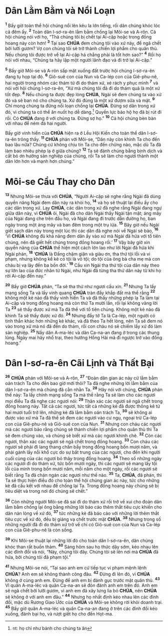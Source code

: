 # Dân Lằm Bằm và Nổi Loạn
<sup><b>1</b></sup> Bấy giờ toàn thể hội chúng nổi lên kêu la lớn tiếng, rồi dân chúng khóc lóc cả đêm ấy. <sup><b>2</b></sup> Toàn dân I-sơ-ra-ên lằm bằm chống lại Môi-se và A-rôn. Cả hội chúng nói với họ, “Thà chúng tôi bị chết tại Ai-cập hoặc trong đồng hoang này còn hơn! <sup><b>3</b></sup> Tại sao **CHÚA** đem chúng tôi vào xứ này, để ngã chết bởi lưỡi gươm? Vợ con chúng tôi sẽ trở thành chiến lợi phẩm cho quân thù. Nếu chúng tôi được trở về lại Ai-cập há chẳng phải là tốt hơn sao?” <sup><b>4</b></sup> Rồi họ nói với nhau, “Chúng ta hãy lập một người lãnh đạo và đi trở lại Ai-cập.”

<sup><b>5</b></sup> Bấy giờ Môi-se và A-rôn sấp mặt xuống đất trước hội chúng I-sơ-ra-ên đang tụ họp tại đó. <sup><b>6</b></sup> Giô-suê con của Nun và Ca-lép con của Giê-phu-nê, hai người trong nhóm các thám tử đi do thám xứ, xé rách y phục mình <sup><b>7</b></sup> và nói với hội chúng I-sơ-ra-ên, “Xứ mà chúng tôi đã đi do thám quả là một xứ tốt đẹp. <sup><b>8</b></sup> Nếu chúng ta được đẹp lòng **CHÚA**, Ngài sẽ đem chúng ta vào xứ đó và sẽ ban nó cho chúng ta. Xứ đó đúng là một xứ đượm sữa và mật. <sup><b>9</b></sup> Chỉ mong chúng ta đừng nổi loạn chống lại **CHÚA**. Đừng sợ dân trong xứ đó, vì chúng ta có thể ăn nuốt họ dễ dàng.[^1-bb9b0fb9-f12e-4bfc-8099-8edc9f271195] Quyền lực bảo hộ họ đã bị rút đi rồi. Có **CHÚA** đang ở với chúng ta. Đừng sợ họ.” <sup><b>10</b></sup> Cả hội chúng bèn bàn với nhau để ném đá hai người.

Bấy giờ vinh hiển của **CHÚA** hiện ra ở Lều Hội Kiến cho toàn thể dân I-sơ-ra-ên trông thấy. <sup><b>11</b></sup> **CHÚA** phán với Môi-se, “Dân này còn khinh Ta cho đến bao lâu nữa? Chúng cứ không chịu tin Ta cho đến chừng nào, mặc dù Ta đã làm bao nhiêu phép lạ ở giữa chúng? <sup><b>12</b></sup> Ta sẽ đánh chúng bằng bịnh dịch và cất bỏ ơn hưởng sản nghiệp của chúng, rồi Ta sẽ làm cho ngươi thành một dân lớn hơn và mạnh hơn chúng.”

# Môi-se Cầu Thay cho Dân
<sup><b>13</b></sup> Nhưng Môi-se thưa với **CHÚA**, “Người Ai-cập sẽ nghe rằng Ngài đã dùng quyền năng Ngài đem dân này ra khỏi họ, <sup><b>14</b></sup> và họ sẽ thuật lại điều ấy cho các dân trong xứ. Lạy **CHÚA**, các dân trong xứ đã nghe rằng Ngài đang ngự giữa dân này, vì **CHÚA** ôi, Ngài đã cho dân Ngài thấy Ngài tận mặt; áng mây của Ngài đang che trên đầu họ, và Ngài đang đi trước dẫn đường họ, ban ngày trong một áng mây và ban đêm trong một trụ lửa. <sup><b>15</b></sup> Bây giờ nếu Ngài giết sạch dân này trong một lúc thì các dân đã nghe nói về Ngài sẽ bảo, <sup><b>16</b></sup> ‘Vì **CHÚA** không đủ khả năng đem dân ấy vào xứ mà Ngài đã hứa với tổ tiên chúng, nên đã giết hết chúng trong đồng hoang rồi.’ <sup><b>17</b></sup> Vậy bây giờ xin quyền năng của **CHÚA** thể hiện một cách lớn lao như lời Ngài đã hứa khi Ngài phán, <sup><b>18</b></sup> ‘**CHÚA** là Đấng chậm giận và giàu ơn, tha thứ tội lỗi và vi phạm, nhưng không kể kẻ có tội là vô tội; do tội của ông bà cha mẹ mà con cháu bị vạ lây đến ba bốn đời.’ <sup><b>19</b></sup> Cầu xin Ngài tha thứ tội của dân này theo sự lớn lao của đức nhân từ Ngài, như Ngài đã từng tha thứ dân này từ khi họ rời Ai-cập đến nay.”

<sup><b>20</b></sup> Bấy giờ **CHÚA** phán, “Ta sẽ tha thứ như ngươi cầu xin. <sup><b>21</b></sup> Nhưng Ta lấy mạng sống Ta và lấy vinh quang **CHÚA** tràn đầy khắp đất mà thề rằng <sup><b>22</b></sup> không một kẻ nào đã thấy vinh hiển Ta và đã thấy những phép lạ Ta làm tại Ai-cập và trong đồng hoang mà còn thử Ta mười lần, rồi lại không vâng lời Ta <sup><b>23</b></sup> sẽ thấy được xứ mà Ta đã thề với tổ tiên chúng. Không một kẻ nào đã khinh Ta sẽ thấy được xứ đó. <sup><b>24</b></sup> Nhưng đầy tớ Ta là Ca-lép, một người có tinh thần khác hơn những kẻ khác, và đã theo Ta hết lòng, nên Ta sẽ đem nó vào trong xứ mà nó đã đến do thám, rồi con cháu nó sẽ chiếm lấy xứ đó làm sản nghiệp. <sup><b>25</b></sup> Nầy dân A-ma-léc và dân Ca-na-an đang ở trong các thung lũng. Ngày mai hãy nhổ trại, theo hướng Hồng Hải mà đi ngược trở vào đồng hoang.”

# Dân I-sơ-ra-ên Cãi Lịnh và Thất Bại
<sup><b>26</b></sup> **CHÚA** phán với Môi-se và A-rôn, <sup><b>27</b></sup> “Đoàn dân gian ác này cứ lằm bằm oán trách Ta cho đến bao giờ mới thôi? Ta đã nghe những lời lằm bằm của dân I-sơ-ra-ên mà chúng đã cằn nhằn Ta. <sup><b>28</b></sup> Hãy nói với chúng, **CHÚA** phán thế này: Ta lấy chính mạng sống Ta mà thề rằng Ta sẽ làm cho các ngươi mọi điều Ta đã nghe các ngươi nói: <sup><b>29</b></sup> Thân xác các ngươi sẽ ngã chết trong đồng hoang này. Tất cả các ngươi, tức tất cả những kẻ đã được thống kê từ hai mươi tuổi trở lên, những kẻ đã lằm bằm oán trách Ta, <sup><b>30</b></sup> sẽ không ai được vào xứ mà Ta đã thề sẽ đem các ngươi vào cư ngụ, ngoại trừ Ca-lép con của Giê-phu-nê và Giô-suê con của Nun. <sup><b>31</b></sup> Nhưng con cháu các ngươi mà các ngươi bảo rằng chúng sẽ thành chiến lợi phẩm cho quân thù thì Ta sẽ đem chúng vào, và chúng sẽ biết xứ mà các ngươi khinh chê. <sup><b>32</b></sup> Còn các ngươi, thân xác các ngươi sẽ ngã chết trong đồng hoang. <sup><b>33</b></sup> Con cháu các ngươi sẽ phải đi lang thang chăn bầy trong đồng hoang bốn mươi năm, và phải gánh lấy nỗi khổ cực do sự bất trung của các ngươi, cho đến khi người cuối cùng của các ngươi bỏ thây trong đồng hoang. <sup><b>34</b></sup> Theo số những ngày các ngươi đi do thám xứ, tức bốn mươi ngày, thì các ngươi sẽ mang lấy tội lỗi của mình trong bốn mươi năm, mỗi năm cho một ngày, rồi các ngươi sẽ biết rằng Ta đã chán ngán các ngươi như thế nào. <sup><b>35</b></sup> Ta, **CHÚA**, đã phán, thì Ta sẽ thực hiện điều đó cho toàn thể hội chúng gian ác này, tức cho những kẻ đã cấu kết với nhau để chống lại Ta. Trong đồng hoang này chúng sẽ bị tiêu diệt và trong nơi đó chúng sẽ chết.”

<sup><b>36</b></sup> Còn những người Môi-se đã sai đi do thám xứ rồi trở về xui cho đoàn dân lằm bằm chống lại ông bằng những lời báo cáo thêm thắt tiêu cực khiến cho dân nản lòng về xứ đó, <sup><b>37</b></sup> tức những kẻ đã báo cáo với những lời thêm thắt tiêu cực về xứ đó, đều bị giáng vạ chết trước mặt **CHÚA**. <sup><b>38</b></sup> Nhưng trong số những người đã đi do thám xứ trở về chỉ có Giô-suê con của Nun và Ca-lép con của Giê-phu-nê là còn sống.

<sup><b>39</b></sup> Khi Môi-se thuật lại những lời đó cho toàn dân I-sơ-ra-ên, dân chúng khóc than rất buồn thảm. <sup><b>40</b></sup> Sáng hôm sau họ thức dậy sớm, kéo nhau lên các đỉnh đồi và nói, “Này, chúng tôi đây. Chúng tôi sẽ lên nơi mà **CHÚA** đã hứa, bởi chúng tôi đã phạm tội.”

<sup><b>41</b></sup> Nhưng Môi-se nói, “Tại sao anh em cứ tiếp tục vi phạm mệnh lệnh **CHÚA**? Anh em sẽ không thành công đâu. <sup><b>42</b></sup> Đừng đi lên đó, vì **CHÚA** không ở cùng anh em. Đừng để anh em bị đánh gục trước mặt quân thù. <sup><b>43</b></sup> Vì quân A-ma-léc và quân Ca-na-an sẽ đón đánh anh em trên đó. Anh em sẽ ngã chết bởi lưỡi gươm, vì anh em đã xây lưng lìa bỏ **CHÚA**, nên **CHÚA** sẽ không ở với anh em đâu.” <sup><b>44</b></sup> Nhưng họ nhất định kéo nhau lên các đỉnh đồi, mặc dù Rương Giao Ước của **CHÚA** và Môi-se không rời khỏi doanh trại. <sup><b>45</b></sup> Bấy giờ quân A-ma-léc và quân Ca-na-an đang ở trên các đỉnh đồi kéo xuống, đánh bại họ, và rượt giết họ cho đến Họt-ma.

[^1-bb9b0fb9-f12e-4bfc-8099-8edc9f271195]: nt: họ chỉ như bánh cho chúng ta ăn